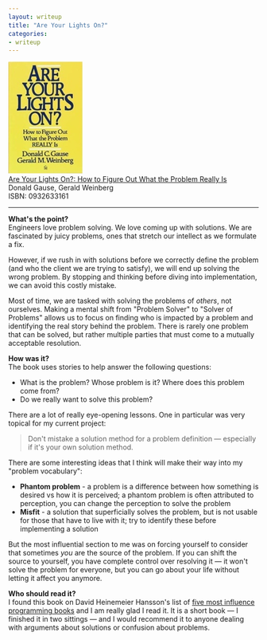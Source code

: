 ```yaml
---
layout: writeup
title: "Are Your Lights On?"
categories:
- writeup
---
```


![](/static/lights-on.jpg)  
[Are Your Lights On?: How to Figure Out What the Problem Really Is][link]   
Donald Gause, Gerald Weinberg    
ISBN: 0932633161    

---

**What's the point?**  
Engineers love problem solving. We love coming up with solutions. We are
fascinated by juicy problems, ones that stretch our intellect as we formulate
a fix.

However, if we rush in with solutions before we correctly define the problem
(and who the client  we are trying to satisfy), we will end up solving the wrong
problem. By stopping and thinking  before diving into implementation, we can
avoid this costly mistake.

Most of time, we are tasked with solving the problems of *others*, not
ourselves. Making a mental  shift from "Problem Solver" to "Solver of Problems"
allows us to focus on finding who is impacted by a problem and identifying the
real story behind the problem. There is rarely one problem that can be solved,
but rather multiple parties that must come to a mutually acceptable resolution.

**How was it?**  
The book uses stories to help answer the following questions:

* What is the problem? Whose problem is it? Where does this problem come from?
* Do we really want to solve this problem?

There are a lot of really eye-opening lessons. One in particular was very
topical for my current project:

> Don't mistake a solution method for a problem definition &mdash; especially if
> it's your own solution method.

There are some interesting ideas that I think will make their way into my
"problem vocabulary":

* **Phantom problem** - a problem is a difference between how something is
desired vs how it is perceived; a phantom problem is often attributed to
perception, you can change the perception to solve the problem 
* **Misfit** - a solution that superficially solves the problem, but is not 
usable for those that have to live with it; try to identify these before 
implementing a solution

But the most influential section to me was on forcing yourself to consider that
sometimes *you* are the source of  the problem. If you can shift the source to
yourself, you have complete control over resolving it &mdash; it won't solve the
problem for everyone, but you can go about your life without letting it affect
you anymore.

**Who should read it?**  
I found this book on David Heinemeier Hansson's list of [five most influence
programming books][dhh] and I am really glad I read it. It is a short book
&mdash; I finished it in two sittings &mdash; and I would recommend it to anyone
dealing with arguments about solutions or confusion about problems.

[dhh]: http://37signals.com/svn/posts/3375-the-five-programming-books-that-meant-most-to-me
[link]: http://www.amazon.com/Are-Your-Lights-On-ebook/dp/B004WOXYV2/ref=nosim&tag=bookreview0a1-20

